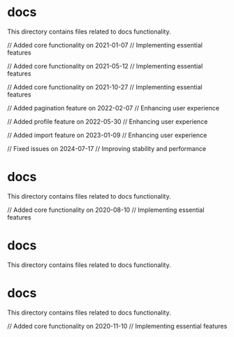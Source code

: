 # docs

This directory contains files related to docs functionality.

// Added core functionality on 2021-01-07
// Implementing essential features

// Added core functionality on 2021-05-12
// Implementing essential features

// Added core functionality on 2021-10-27
// Implementing essential features

// Added pagination feature on 2022-02-07
// Enhancing user experience

// Added profile feature on 2022-05-30
// Enhancing user experience

// Added import feature on 2023-01-09
// Enhancing user experience

// Fixed issues on 2024-07-17
// Improving stability and performance
# docs

This directory contains files related to docs functionality.

// Added core functionality on 2020-08-10
// Implementing essential features
# docs

This directory contains files related to docs functionality.
# docs

This directory contains files related to docs functionality.

// Added core functionality on 2020-11-10
// Implementing essential features

